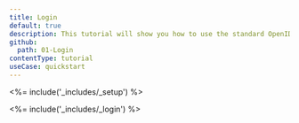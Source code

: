 ```yaml
---
title: Login
default: true
description: This tutorial will show you how to use the standard OpenID Connect middleware to add authentication to your web app.
github:
  path: 01-Login
contentType: tutorial
useCase: quickstart
---
```


<%= include('_includes/_setup') %>

<%= include('_includes/_login') %>
